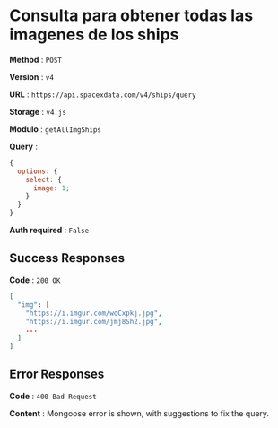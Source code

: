 # Consulta para obtener todas las imagenes de los ships

**Method** : `POST`

**Version** : `v4`

**URL** : `https://api.spacexdata.com/v4/ships/query`

**Storage** : `v4.js`

**Modulo** : `getAllImgShips`

**Query** :

```js
{
  options: {
    select: {
      image: 1;
    }
  }
}
```

**Auth required** : `False`

## Success Responses

**Code** : `200 OK`

```json
[
  "img": [
    "https://i.imgur.com/woCxpkj.jpg",
    "https://i.imgur.com/jmj8Sh2.jpg",
    ...
  ]
]
```

## Error Responses

**Code** : `400 Bad Request`

**Content** : Mongoose error is shown, with suggestions to fix the query.

